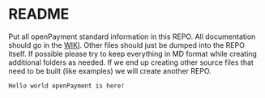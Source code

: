 README
========

Put all openPayment standard information in this REPO.  All documentation should go in the [WIKI](../wiki/).  Other files should just be dumped into the REPO itself.  If possible please try to keep everything in MD format while creating additional folders as needed.  If we end up creating other source files that need to be built (like examples) we will create another REPO.

    Hello world openPayment is here!
